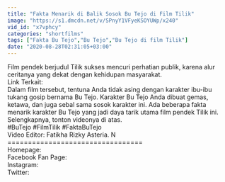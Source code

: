 ```yaml
---
title: "Fakta Menarik di Balik Sosok Bu Tejo di Film Tilik"
image: "https://s1.dmcdn.net/v/SPnyY1VFyeKSOYUWp/x240"
vid_id: "x7vphcy"
categories: "shortfilms"
tags: ["Fakta Bu Tejo","Bu Tejo","Bu Tejo di film Tilik"]
date: "2020-08-28T02:31:05+03:00"
---
```

Film pendek berjudul Tilik sukses mencuri perhatian publik, karena alur ceritanya yang dekat dengan kehidupan masyarakat.  <br>Link Terkait:  <br>Dalam film tersebut, tentuna Anda tidak asing dengan karakter ibu-ibu tukang gosip bernama Bu Tejo. Karakter Bu Tejo Anda dibuat gemas, ketawa, dan juga sebal sama sosok karakter ini. Ada beberapa fakta menarik karakter Bu Tejo yang jadi daya tarik utama film pendek Tilik ini. Selengkapnya, tonton videonya di atas.  <br>#BuTejo #FilmTilik #FaktaBuTejo  <br>Video Editor: Fatikha Rizky Asteria. N  <br>=================================  <br>Homepage:   <br>Facebook Fan Page:   <br>Instagram:  <br>Twitter:  
